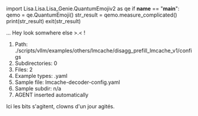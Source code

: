 
import Lisa.Lisa.Lisa_Genie.QuantumEmojiv2 as qe
if __name__ == "__main__":
  qemo = qe.QuantumEmoji()
  str_result = qemo.measure_complicated()
  print(str_result)
  exit(str_result)

... Hey look somwhere else >.< !

1. Path: ./scripts/vllm/examples/others/lmcache/disagg_prefill_lmcache_v1/configs
2. Subdirectories: 0
3. Files: 2
4. Example types: .yaml
5. Sample file: lmcache-decoder-config.yaml
6. Sample subdir: n/a
7. AGENT inserted automatically

Ici les bits s'agitent, clowns d'un jour agités.

